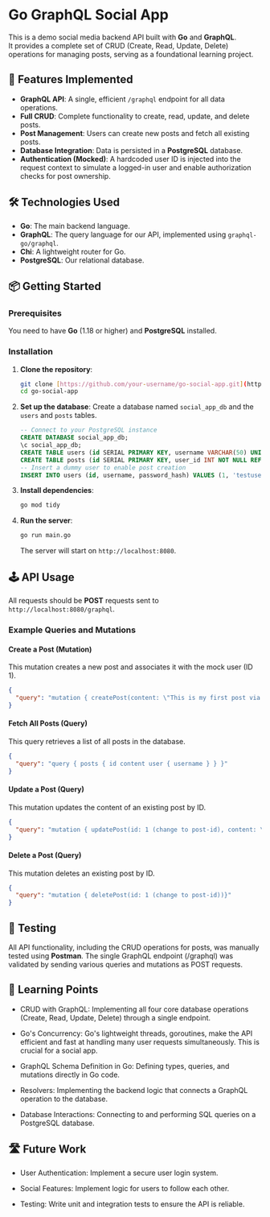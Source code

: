 # Go GraphQL Social App

This is a demo social media backend API built with **Go** and **GraphQL**. <br>
It provides a complete set of CRUD (Create, Read, Update, Delete) operations for managing posts, serving as a foundational learning project.

## 🚀 Features Implemented

* **GraphQL API**: A single, efficient `/graphql` endpoint for all data operations.
* **Full CRUD**: Complete functionality to create, read, update, and delete posts.
* **Post Management**: Users can create new posts and fetch all existing posts.
* **Database Integration**: Data is persisted in a **PostgreSQL** database.
* **Authentication (Mocked)**: A hardcoded user ID is injected into the request context to simulate a logged-in user and enable authorization checks for post ownership.

## 🛠️ Technologies Used

* **Go**: The main backend language.
* **GraphQL**: The query language for our API, implemented using `graphql-go/graphql`.
* **Chi**: A lightweight router for Go.
* **PostgreSQL**: Our relational database.

## 📦 Getting Started

### Prerequisites

You need to have **Go** (1.18 or higher) and **PostgreSQL** installed.

### Installation

1.  **Clone the repository**:
    ```bash
    git clone [https://github.com/your-username/go-social-app.git](https://github.com/your-username/go-social-app.git)
    cd go-social-app
    ```
2.  **Set up the database**:
    Create a database named `social_app_db` and the `users` and `posts` tables.
    ```sql
    -- Connect to your PostgreSQL instance
    CREATE DATABASE social_app_db;
    \c social_app_db;
    CREATE TABLE users (id SERIAL PRIMARY KEY, username VARCHAR(50) UNIQUE NOT NULL, password_hash TEXT NOT NULL);
    CREATE TABLE posts (id SERIAL PRIMARY KEY, user_id INT NOT NULL REFERENCES users(id), content TEXT NOT NULL, created_at TIMESTAMP WITH TIME ZONE DEFAULT CURRENT_TIMESTAMP);
    -- Insert a dummy user to enable post creation
    INSERT INTO users (id, username, password_hash) VALUES (1, 'testuser', 'dummypass');
    ```
3.  **Install dependencies**:
    ```bash
    go mod tidy
    ```
4.  **Run the server**:
    ```bash
    go run main.go
    ```
    The server will start on `http://localhost:8080`.

## 🕹️ API Usage

All requests should be **POST** requests sent to `http://localhost:8080/graphql`.

### Example Queries and Mutations

#### Create a Post (Mutation)

This mutation creates a new post and associates it with the mock user (ID 1).

```json
{
  "query": "mutation { createPost(content: \"This is my first post via GraphQL!\") { id content user { username } } }"
}
```

#### Fetch All Posts (Query)

This query retrieves a list of all posts in the database.

```json
{
  "query": "query { posts { id content user { username } } }"
}
```
#### Update a Post (Query)

This mutation updates the content of an existing post by ID.

```json
{
  "query": "mutation { updatePost(id: 1 (change to post-id), content: \"My post has been updated!\") { id content user { username } } }"
}
```
#### Delete a Post (Query)

This mutation deletes an existing post by ID.

```json
{
  "query": "mutation { deletePost(id: 1 (change to post-id))}"
}
```

## 🧪 Testing

All API functionality, including the CRUD operations for posts, was manually tested using **Postman**. The single GraphQL endpoint (/graphql) was validated by sending various queries and mutations as POST requests.

## 📝 Learning Points

- CRUD with GraphQL: Implementing all four core database operations (Create, Read, Update, Delete) through a single endpoint.

- Go's Concurrency: Go's lightweight threads, goroutines, make the API efficient and fast at handling many user requests simultaneously. This is crucial for a social app.

- GraphQL Schema Definition in Go: Defining types, queries, and mutations directly in Go code.

- Resolvers: Implementing the backend logic that connects a GraphQL operation to the database.

- Database Interactions: Connecting to and performing SQL queries on a PostgreSQL database.

## 🛣️ Future Work

- User Authentication: Implement a secure user login system.

- Social Features: Implement logic for users to follow each other.

- Testing: Write unit and integration tests to ensure the API is reliable.
